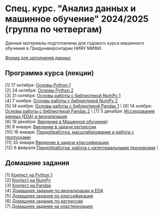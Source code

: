 # Спец. курс. "Анализ данных и машинное обучение" 2024/2025 (группа по четвергам)

Данные материалы подготовлены для годового курса машинного обучения в Предуниверситарии НИЯУ МИФИ. 

[Форма для заполнения данных](https://forms.gle/D3yD9L2FDi1gUN1P8)

## Программа курса (лекции)

[1] 17 октября: [Основы Python 1](https://github.com/Adelaaas/Data_science_basic_24_25_group_2/blob/main/00_%D0%9E%D1%81%D0%BD%D0%BE%D0%B2%D1%8B_Python_1.ipynb) \
[2] 24 октября: [Основы Python 2](https://github.com/Adelaaas/Data_science_basic_24_25_group_2/blob/main/01_%D0%9E%D1%81%D0%BD%D0%BE%D0%B2%D1%8B_Python_2.ipynb) \
[3] 31 октября: [Основы работы с библиотекой NumPy 1](https://github.com/Adelaaas/Data_science_basic_24_25_group_2/blob/main/02_2024_NumPy.ipynb) \
[4] 7 ноября: [Основы работы с библиотекой NumPy 2](https://github.com/Adelaaas/Data_science_basic_24_25_group_2/blob/main/02_2024_NumPy_%E2%84%962.ipynb) \
[5] 14 ноября: [Основы работы с библиотекой Pandas 1](https://github.com/Adelaaas/Data_science_basic_24_25_group_2/blob/main/%D0%92%D0%B2%D0%B5%D0%B4%D0%B5%D0%BD%D0%B8%D0%B5_%D0%B2_Pandas_(%D1%87%D0%B0%D1%81%D1%82%D1%8C_1).ipynb) \
[6] 14 ноября: [Основы работы с библиотекой Pandas 2](https://github.com/Adelaaas/Data_science_basic_24_25_group_2/blob/main/%D0%92%D0%B2%D0%B5%D0%B4%D0%B5%D0%BD%D0%B8%D0%B5_%D0%B2_Pandas_(%D1%87%D0%B0%D1%81%D1%82%D1%8C_2%2C_%D1%80%D0%B0%D0%B1%D0%BE%D1%82%D0%B0_%D1%81_%D1%84%D0%B0%D0%B9%D0%BB%D0%B0%D0%BC%D0%B8).ipynb) \
[7] 5 декабря: [Исследование данных (EDA) и визуализация](https://github.com/Adelaaas/Data_science_basic_24_25_group_2/blob/main/%D0%92%D0%B8%D0%B7%D1%83%D0%B0%D0%BB%D0%B8%D0%B7%D0%B0%D1%86%D0%B8%D1%8F%20EDA.ipynb) \
[8] 19 декабря: [Введение в Машинное обучение](https://github.com/Adelaaas/Data_science_basic_24_25_group_2/tree/main/%D0%92%D0%B2%D0%B5%D0%B4%D0%B5%D0%BD%D0%B8%D0%B5%20%D0%B2%20ML)) \
[9] 9 января: [Введение в задачи регрессии](https://github.com/Adelaaas/Data_science_basic_24_25_group_2/blob/main/%D0%A0%D0%B5%D0%B3%D1%80%D0%B5%D1%81%D1%81%D0%B8%D1%8F_%D0%9B%D0%B8%D0%BD%D0%B5%D0%B9%D0%BD%D0%B0%D1%8F_%D1%80%D0%B5%D0%B3%D1%80%D0%B5%D1%81%D1%81%D0%B8%D1%8F.ipynb) \
[10] 16 января: [Предобработка: масштабирование и работа с пропусками](https://github.com/Adelaaas/Data_science_basic_24_25_group_2/blob/main/%D0%9C%D0%B0%D1%81%D1%88%D1%82%D0%B0%D0%B1%D0%B8%D1%80%D0%BE%D0%B2%D0%B0%D0%BD%D0%B8%D0%B5_%D0%BF%D1%80%D0%B8%D0%B7%D0%BD%D0%B0%D0%BA%D0%BE%D0%B2_%D0%B8_%D1%80%D0%B0%D0%B1%D0%BE%D1%82%D0%B0_%D1%81_%D0%BF%D1%80%D0%BE%D0%BF%D1%83%D1%81%D0%BA%D0%B0%D0%BC%D0%B8.ipynb) \
[11] 30 января [Введение в задачи классификации](https://github.com/Adelaaas/Data_science_basic_24_25_group_2/blob/main/%D0%97%D0%B0%D0%B4%D0%B0%D1%87%D0%B8_%D0%BA%D0%BB%D0%B0%D1%81%D1%81%D0%B8%D1%84%D0%B8%D0%BA%D0%B0%D1%86%D0%B8%D0%B8_%D0%9B%D0%BE%D0%B3%D0%B8%D1%81%D1%82%D0%B8%D1%87%D0%B5%D1%81%D0%BA%D0%B0%D1%8F_%D1%80%D0%B5%D0%B3%D1%80%D0%B5%D1%81%D1%81%D0%B8%D1%8F.ipynb) \
[12] 6 февраля [Предобработка: работа с категориальными признаками](https://github.com/Adelaaas/Data_science_basic_24_25_group_2/blob/main/%D0%A0%D0%B0%D0%B1%D0%BE%D1%82%D0%B0_%D1%81_%D0%BA%D0%B0%D1%82%D0%B5%D0%B3%D0%BE%D1%80%D0%B8%D0%B0%D0%BB%D1%8C%D0%BD%D1%8B%D0%BC%D0%B8_%D0%B4%D0%B0%D0%BD%D0%BD%D1%8B%D0%BC%D0%B8.ipynb) \

## Домашние задания

[1] [Контест на Python 1](https://contest.yandex.ru/contest/69604/enter/?retPage=) \
[2] [Контест на NumPy](https://contest.yandex.ru/contest/70745/enter/?retPage=)\
[3] [Контест на Pandas](https://contest.yandex.ru/contest/71279/enter/?retPage=)\
[4] [Домашнее задание по визуализации и EDA](https://github.com/Adelaaas/Data_science_basic_24_25_group_2/tree/main/home_work_EDA) \
[5] [Домашнее задание по классификации]()\
[6] [Домашнее задание по регрессии](https://github.com/Adelaaas/Data_science_basic_24_25_group_2/tree/main/home_work_lin_reg)\
[7] [Домашнее задание на кластеризацию](https://www.kaggle.com/competitions/clustering-physical-activity-data)
